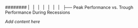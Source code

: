 ######## |   |   |   |   |   |   |   ├── Peak Performance vs. Trough Performance During Recessions

*Add content here*